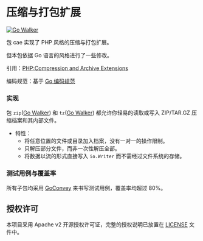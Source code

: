 压缩与打包扩展
=============

[![Go Walker](http://gowalker.org/api/v1/badge)](http://gowalker.org/github.com/unknwon/cae)

包 cae 实现了 PHP 风格的压缩与打包扩展。

但本包依据 Go 语言的风格进行了一些修改。

引用：[PHP:Compression and Archive Extensions](http://www.php.net/manual/en/refs.compression.php)

编码规范：基于 [Go 编码规范](https://github.com/unknwon/go-code-convention)

### 实现

包 `zip`([Go Walker](http://gowalker.org/github.com/unknwon/cae/zip)) 和 `tz`([Go Walker](http://gowalker.org/github.com/unknwon/cae/tz)) 都允许你轻易的读取或写入 ZIP/TAR.GZ 压缩档案和其内部文件。

- 特性：
	- 将任意位置的文件或目录加入档案，没有一对一的操作限制。
	- 只解压部分文件，而非一次性解压全部。 
	- 将数据以流的形式直接写入 `io.Writer` 而不需经过文件系统的存储。

### 测试用例与覆盖率

所有子包均采用 [GoConvey](http://goconvey.co/) 来书写测试用例，覆盖率均超过 80%。

## 授权许可

本项目采用 Apache v2 开源授权许可证，完整的授权说明已放置在 [LICENSE](LICENSE) 文件中。
